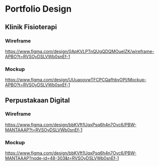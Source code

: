 # Portfolio Design

## Klinik Fisioterapi

### Wireframe
https://www.figma.com/design/0ApKVLPTnQUgQDQMOueIZK/wireframe-APBO?t=RVSOyDSLVWb0snEf-1

### Mockup
https://www.figma.com/design/UUuaoovwTFCPCQafhbvOPl/Mockup-APBO?t=RVSOyDSLVWb0snEf-1

## Perpustakaan Digital

### Wireframe
https://www.figma.com/design/bbKVft1UqxPsq6h4n7Ovc6/PBW-MANTAAAP?t=RVSOyDSLVWb0snEf-1

### Mockup
https://www.figma.com/design/bbKVft1UqxPsq6h4n7Ovc6/PBW-MANTAAAP?node-id=48-303&t=RVSOyDSLVWb0snEf-1
